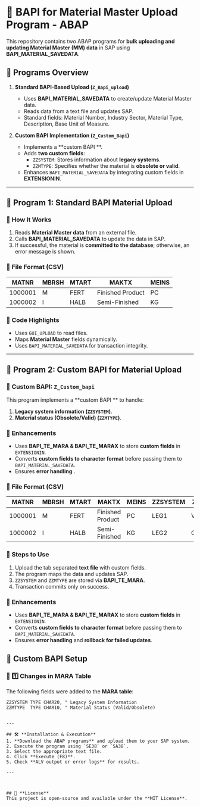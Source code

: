 # 🚀 BAPI for Material Master Upload Program - ABAP

This repository contains two ABAP programs for **bulk uploading and updating Material Master (MM) data** in SAP using **BAPI_MATERIAL_SAVEDATA**.

## 📂 **Programs Overview**
1. **Standard BAPI-Based Upload (`Z_Bapi_upload`)**
   - Uses **BAPI_MATERIAL_SAVEDATA** to create/update Material Master data.
   - Reads data from a text file and updates SAP.
   - Standard fields: Material Number, Industry Sector, Material Type, Description, Base Unit of Measure.

2. **Custom BAPI Implementation (`Z_Custom_Bapi`)**
   - Implements a **custom BAPI **.
   - Adds **two custom fields**:
     - `ZZSYSTEM`: Stores information about **legacy systems**.
     - `ZZMTYPE`: Specifies whether the material is **obsolete or valid**.
   - Enhances `BAPI_MATERIAL_SAVEDATA` by integrating custom fields in **EXTENSIONIN**.

---

## 📌 **Program 1: Standard BAPI Material Upload**
### 🔹 **How It Works**
1. Reads **Material Master data** from an external file.
2. Calls **BAPI_MATERIAL_SAVEDATA** to update the data in SAP.
3. If successful, the material is **committed to the database**; otherwise, an error message is shown.

### 🔹 **File Format (CSV)**
| MATNR  | MBRSH | MTART | MAKTX         | MEINS |
|--------|------|------|--------------|------|
| 1000001 | M    | FERT  | Finished Product | PC   |
| 1000002 | I    | HALB  | Semi-Finished  | KG   |

### 🔹 **Code Highlights**
- Uses `GUI_UPLOAD` to read files.
- Maps **Material Master** fields dynamically.
- Uses `BAPI_MATERIAL_SAVEDATA` for transaction integrity.

---

## 📌 **Program 2: Custom BAPI for Material Upload**
### 🔹 **Custom BAPI: `Z_Custom_bapi`**
This program implements a **custom BAPI ** to handle:
1. **Legacy system information (`ZZSYSTEM`)**.
2. **Material status (Obsolete/Valid) (`ZZMTYPE`)**.

### 🔹 **Enhancements**
- Uses **BAPI_TE_MARA & BAPI_TE_MARAX** to store **custom fields** in `EXTENSIONIN`.
- Converts **custom fields to character format** before passing them to `BAPI_MATERIAL_SAVEDATA`.
- Ensures **error handling** .

### 🔹 **File Format (CSV)**
| MATNR  | MBRSH | MTART | MAKTX         | MEINS | ZZSYSTEM | ZZMTYPE  |
|--------|------|------|--------------|------|---------|---------|
| 1000001 | M    | FERT  | Finished Product | PC   | LEG1 | VALID    |
| 1000002 | I    | HALB  | Semi-Finished  | KG   | LEG2 | OBSOLETE |

### 🔹 **Steps to Use**
1. Upload the tab separated **text file** with custom fields.
2. The program maps the data and updates SAP.
3. `ZZSYSTEM` and `ZZMTYPE` are stored via **BAPI_TE_MARA**.
4. Transaction commits only on success.

### 🔹 **Enhancements**
- Uses **BAPI_TE_MARA & BAPI_TE_MARAX** to store **custom fields** in `EXTENSIONIN`.
- Converts **custom fields to character format** before passing them to `BAPI_MATERIAL_SAVEDATA`.
- Ensures **error handling** and **rollback for failed updates**.

## 🔧 **Custom BAPI Setup**
### 🔹 **1️⃣ Changes in MARA Table**
The following fields were added to the **MARA table**:
```abap
ZZSYSTEM TYPE CHAR20, " Legacy System Information
ZZMTYPE  TYPE CHAR10, " Material Status (Valid/Obsolete)


---

## 🛠 **Installation & Execution**
1. **Download the ABAP programs** and upload them to your SAP system.
2. Execute the program using `SE38` or `SA38`.
3. Select the appropriate text file.
4. Click **Execute (F8)**.
5. Check **ALV output or error logs** for results.

---



## 📜 **License**
This project is open-source and available under the **MIT License**.